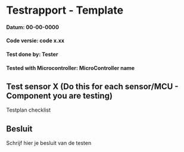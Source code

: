 # Testrapport - Template
#### Datum: 00-00-0000
#### Code versie: code x.xx
#### Test done by: Tester
#### Tested with Microcontroller: MicroController name
 
## Test sensor X (Do this for each sensor/MCU - Component you are testing)

Testplan checklist


## Besluit
Schrijf hier je besluit van de testen
